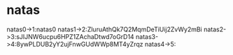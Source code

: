 natas
=====
natas0->1:natas0
natas1->2:ZluruAthQk7Q2MqmDeTiUij2ZvWy2mBi
natas2->3:sJIJNW6ucpu6HPZ1ZAchaDtwd7oGrD14
natas3->4:8ywPLDUB2yY2ujFnwGUdWWp8MT4yZrqz
natas4->5:
